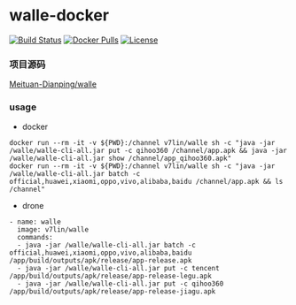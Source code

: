 # walle-docker

[![Build Status](https://cloud.drone.io/api/badges/v7lin/walle-docker/status.svg)](https://cloud.drone.io/v7lin/walle-docker)
[![Docker Pulls](https://img.shields.io/docker/pulls/v7lin/walle.svg)](https://hub.docker.com/r/v7lin/walle)
[![License](https://img.shields.io/badge/License-Apache%202.0-blue.svg)](https://github.com/v7lin/walle-docker/blob/master/LICENSE)

### 项目源码

[Meituan-Dianping/walle](https://github.com/Meituan-Dianping/walle)

### usage

* docker

````
docker run --rm -it -v ${PWD}:/channel v7lin/walle sh -c "java -jar /walle/walle-cli-all.jar put -c qihoo360 /channel/app.apk && java -jar /walle/walle-cli-all.jar show /channel/app_qihoo360.apk"
docker run --rm -it -v ${PWD}:/channel v7lin/walle sh -c "java -jar /walle/walle-cli-all.jar batch -c official,huawei,xiaomi,oppo,vivo,alibaba,baidu /channel/app.apk && ls /channel"
````

* drone

````
- name: walle
  image: v7lin/walle
  commands:
  - java -jar /walle/walle-cli-all.jar batch -c official,huawei,xiaomi,oppo,vivo,alibaba,baidu /app/build/outputs/apk/release/app-release.apk
  - java -jar /walle/walle-cli-all.jar put -c tencent /app/build/outputs/apk/release/app-release-legu.apk
  - java -jar /walle/walle-cli-all.jar put -c qihoo360 /app/build/outputs/apk/release/app-release-jiagu.apk
````
